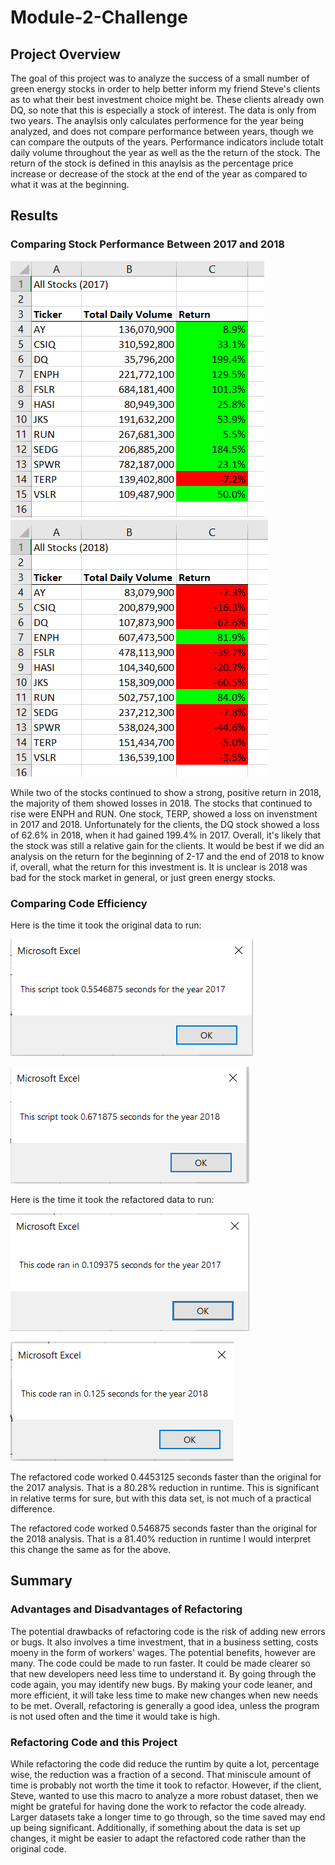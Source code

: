 # Module-2-Challenge
## Project Overview
The goal of this project was to analyze the success of a small number of green energy stocks in order to help better inform my friend Steve's clients as to what their best investment choice might be. These clients already own DQ, so note that this is especially a stock of interest. The data is only from two years. The anaylsis only calculates performence for the year being analyzed, and does not compare performance between years, though we can compare the outputs of the years. Performance indicators include totalt daily volume throughout the year as well as the the return of the stock. The return of the stock is defined in this anaylsis as the percentage price increase or decrease of the stock at the end of the year as compared to what it was at the beginning.
## Results
### Comparing Stock Performance Between 2017 and 2018
![2017 Data](https://github.com/bpiffard/Module-2-Challenge/blob/main/Resources/2017%20Output.png)
![2018 Data](https://github.com/bpiffard/Module-2-Challenge/blob/main/Resources/2018%20Output.png)

While two of the stocks continued to show a strong, positive return in 2018, the majority of them showed losses in 2018. The stocks that continued to rise were ENPH and RUN. One stock, TERP, showed a loss on invenstment in 2017 and 2018. Unfortunately for the clients, the DQ stock showed a loss of 62.6% in 2018, when it had gained 199.4% in 2017. Overall, it's likely that the stock was still a relative gain for the clients. It would be best if we did an analysis on the return for the beginning of 2-17 and the end of 2018 to know if, overall, what the return for this investment is. It is unclear is 2018 was bad for the stock market in general, or just green energy stocks.
### Comparing Code Efficiency
Here is the time it took the original data to run:

![2017 Analysis, time spent, original code](https://github.com/bpiffard/Module-2-Challenge/blob/main/Resources/2017%20og%20time%20analysis.png)

![2018 Analysis, time spent, original code](https://github.com/bpiffard/Module-2-Challenge/blob/main/Resources/2018%20og%20time%20analysis.png)

Here is the time it took the refactored data to run:

![2017 Analysis, time spent, refactored code](https://github.com/bpiffard/Module-2-Challenge/blob/main/Resources/2017%20Analysis.png)

![2018 Analysis, time spent, refactored code](https://github.com/bpiffard/Module-2-Challenge/blob/main/Resources/2018%20Anaylsis.png)

The refactored code worked 0.4453125 seconds faster than the original for the 2017 analysis. That is a 80.28% reduction in runtime. This is significant in relative terms for sure, but with this data set, is not much of a practical difference.

The refactored code worked 0.546875 seconds faster than the original for the 2018 analysis. That is a 81.40% reduction in runtime I would interpret this change the same as for the above.

## Summary
### Advantages and Disadvantages of Refactoring
The potential drawbacks of refactoring code is the risk of adding new errors or bugs. It also involves a time investment, that in a business setting, costs moeny in the form of workers' wages. The potential benefits, however are many. The code could be made to run faster. It could be made clearer so that new developers need less time to understand it. By going through the code again, you may identify new bugs. By making your code leaner, and more efficient, it will take less time to make new changes when new needs to be met. Overall, refactoring is generally a good idea, unless the program is not used often and the time it would take is high.
### Refactoring Code and this Project
While refactoring the code did reduce the runtim by quite a lot, percentage wise, the reduction was a fraction of a second. That miniscule amount of time is probably not worth the time it took to refactor. However, if the client, Steve, wanted to use this macro to analyze a more robust dataset, then we might be grateful for having done the work to refactor the code already. Larger datasets take a longer time to go through, so the time saved may end up being significant. Additionally, if something about the data is set up changes, it might be easier to adapt the refactored code rather than the original code.
